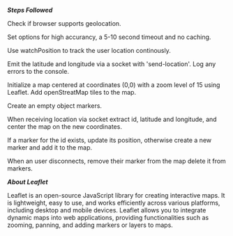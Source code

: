 ***Steps Followed***

Check if browser supports geolocation.

Set options for high accurancy, a 5-10 second timeout and no caching.

Use watchPosition to track the user location continously.

Emit the latitude and longitude via a socket with 'send-location'. Log any errors to the console.

Initialize a map centered at coordinates (0,0) with a zoom level of 15 using Leaflet. Add openStreatMap tiles to the map.

Create an empty object markers.

When receiving location via socket extract id, latitude and longitude, and center the map on the new coordinates.

If a marker for the id exists, update its position, otherwise create a new marker and add it to the map.

When an user disconnects, remove their marker from the map delete it from markers.

***About Leaflet***

Leaflet is an open-source JavaScript library for creating interactive maps. It is lightweight, easy to use, and works efficiently across various platforms, including desktop and mobile devices. Leaflet allows you to integrate dynamic maps into web applications, providing functionalities such as zooming, panning, and adding markers or layers to maps.